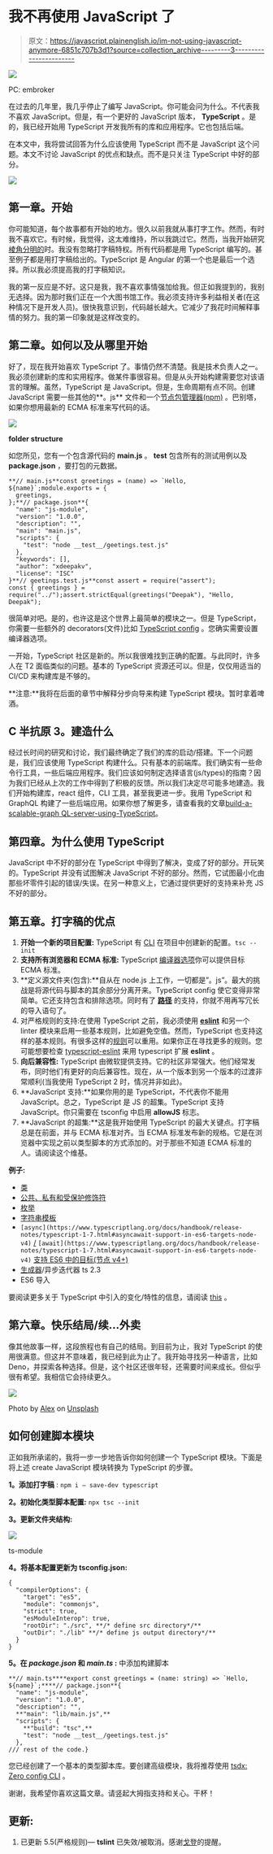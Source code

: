 # 我不再使用 JavaScript 了

> 原文：<https://javascript.plainenglish.io/im-not-using-javascript-anymore-6851c707b3d1?source=collection_archive---------3----------------------->

![](img/d684a41c00a8427f87c79ef723b87d77.png)

PC: embroker

在过去的几年里，我几乎停止了编写 JavaScript。你可能会问为什么。不代表我不喜欢 JavaScript。但是，有一个更好的 JavaScript 版本， **TypeScript** 。是的，我已经开始用 TypeScript 开发我所有的库和应用程序。它也包括后端。

在本文中，我将尝试回答为什么应该使用 TypeScript 而不是 JavaScript 这个问题。本文不讨论 JavaScript 的优点和缺点。而不是只关注 TypeScript 中好的部分。

![](img/ef89afc7465ddc3c1dc8cba8133853eb.png)

## 第一章。开始

你可能知道，每个故事都有开始的地方。很久以前我就从事打字工作。然而，有时我不喜欢它。有时候，我觉得，这太难维持，所以我跳过它。然而，当我开始研究[棱角分明的](https://angular.io/)时。我没有忽略打字稿特权。所有代码都是用 TypeScript 编写的。甚至例子都是用打字稿给出的。TypeScript 是 Angular 的第一个也是最后一个选择。所以我必须提高我的打字稿知识。

我的第一反应是不好。这只是我，我不喜欢事情强加给我。但正如我提到的，我别无选择。因为那时我们正在一个大图书馆工作。我必须支持许多利益相关者(在这种情况下是开发人员)。很快我意识到，代码越长越大。它减少了我花时间解释事情的努力。我的第一印象就是这样改变的。

## 第二章。如何以及从哪里开始

好了，现在我开始喜欢 TypeScript 了。事情仍然不清楚。我是技术负责人之一。我必须创建新的库和实用程序。做某件事很容易。但是从头开始构建需要您对该语言的理解。虽然，TypeScript 是 JavaScript。但是，生命周期有点不同。创建 JavaScript 需要一些其他的**。js** 文件和一个[节点包管理器(npm)](https://www.npmjs.com/) 。巴别塔，如果你想用最新的 ECMA 标准来写代码的话。

![](img/5794623b68349d3fa5151b4e81b4bca2.png)

**folder structure**

如您所见，您有一个包含源代码的 **main.js** 。 **__test__** 包含所有的测试用例以及 **package.json** ，要打包的元数据。

```
**// main.js**const greetings = (name) => `Hello, ${name}`;module.exports = {
  greetings,
};**// package.json**{
  "name": "js-module",
  "version": "1.0.0",
  "description": "",
  "main": "main.js",
  "scripts": {
    "test": "node __test__/geetings.test.js"
  },
  "keywords": [],
  "author": "xdeepakv",
  "license": "ISC"
}**// geetings.test.js**const assert = require("assert");
const { greetings } = require("../");assert.strictEqual(greetings("Deepak"), "Hello, Deepak");
```

很简单对吧。是的，也许这是这个世界上最简单的模块之一。但是 TypeScript，你需要一些额外的 decorators(文件)比如 [TypeScript config](https://www.typescriptlang.org/docs/handbook/tsconfig-json.html) 。您确实需要设置编译器选项。

一开始，TypeScript 社区是新的。所以我很难找到正确的配置。与此同时，许多人在 T2 面临类似的问题。基本的 TypeScript 资源还可以。但是，仅仅用适当的 CI/CD 来构建库是不够的。

**注意:**我将在后面的章节中解释分步向导来构建 TypeScript 模块。暂时拿着啤酒。

## C 半抗原 3。建造什么

经过长时间的研究和讨论，我们最终确定了我们的库的启动/搭建。下一个问题是，我们应该使用 TypeScript 构建什么。只有基本的前端库。我们确实有一些命令行工具，一些后端应用程序。我们应该如何制定选择语言(js/types)的指南？因为我们已经从上次的工作中得到了积极的反馈。所以我们决定尽可能多地建造。我们开始构建库，react 组件，CLI 工具，甚至我更进一步。我用 TypeScript 和 GraphQL 构建了一些后端应用。如果你想了解更多，请查看我的文章[build-a-scalable-graph QL-server-using-TypeScript](https://deepak-v.medium.com/build-a-scalable-graphql-server-using-typescript-and-apollo-server-4c116ed1425e)。

## 第四章。为什么使用 TypeScript

JavaScript 中不好的部分在 TypeScript 中得到了解决，变成了好的部分。开玩笑的。TypeScript 并没有试图解决 JavaScript 不好的部分。然而，它试图最小化由那些坏零件引起的错误/失误。在另一种意义上，它通过提供更好的支持来补充 JS 不好的部分。

## 第五章。打字稿的优点

1.  **开始一个新的项目配置:** TypeScript 有 [CLI](https://www.typescriptlang.org/download) 在项目中创建新的配置。`tsc --init`
2.  **支持所有浏览器和 ECMA 标准:** TypeScript [编译器选项](https://www.typescriptlang.org/tsconfig#compilerOptions)你可以提供目标 ECMA 标准。
3.  **定义源文件夹(包含):**自从在 node.js 上工作，一切都是”。js”。最大的挑战是将源代码与脚本的其余部分分离开来。TypeScript config 使它变得非常简单。它还支持包含和排除选项。同时有了 [**路径**](https://www.typescriptlang.org/tsconfig#paths) 的支持，你就不用再写冗长的导入语句了。
4.  对严格规则的支持:在使用 TypeScript 之前，我必须使用 [**eslint**](https://eslint.org/) 和另一个 linter 模块来启用一些基本规则，比如避免空值。然而，TypeScript 也支持这样的基本规则。有很多这样的[规则](https://www.typescriptlang.org/tsconfig#alwaysStrict)可以重用。如果你正在寻找更多的规则。您可能想要检查 [typescript-eslint](https://github.com/typescript-eslint/typescript-eslint) 来用 typescript 扩展 **eslint** 。
5.  **向后兼容性:** TypeScript 由微软提供支持。它的社区非常强大。他们经常发布，同时他们有更好的向后兼容性。现在，从一个版本到另一个版本的过渡非常顺利(当我使用 TypeScript 2 时，情况并非如此)。
6.  **JavaScript 支持:**如果你用的是 TypeScript，不代表你不能用 JavaScript。总之，TypeScript 是 JS 的超集。TypeScript 支持 JavaScript。你只需要在 tsconfig 中启用 **allowJS** 标志。
7.  **JavaScript 的超集:**这是我开始使用 TypeScript 的最大关键点。打字稿总是在前面，并与 ECMA 标准对齐。当 ECMA 标准发布新的规格。它是在浏览器中实现之前以类型脚本的方式添加的。对于那些不知道 ECMA 标准的人。请阅读这个维基。

**例子:**

*   [类](https://www.typescriptlang.org/docs/handbook/classes.html)
*   [公共、私有和受保护修饰符](https://www.typescriptlang.org/docs/handbook/classes.html#public-private-and-protected-modifiers)
*   [枚举](https://www.typescriptlang.org/docs/handbook/enums.html)
*   [字符串模板](https://www.typescriptlang.org/docs/handbook/basic-types.html#string)
*   `[async](https://www.typescriptlang.org/docs/handbook/release-notes/typescript-1-7.html#asyncawait-support-in-es6-targets-node-v4)` [/](https://www.typescriptlang.org/docs/handbook/release-notes/typescript-1-7.html#asyncawait-support-in-es6-targets-node-v4) `[await](https://www.typescriptlang.org/docs/handbook/release-notes/typescript-1-7.html#asyncawait-support-in-es6-targets-node-v4)` [支持 ES6 中的目标(节点 v4+)](https://www.typescriptlang.org/docs/handbook/release-notes/typescript-1-7.html#asyncawait-support-in-es6-targets-node-v4)
*   [生成器](https://www.typescriptlang.org/docs/handbook/release-notes/typescript-2-3.html#async-iteration)/异步迭代器 ts 2.3
*   ES6 导入

要阅读更多关于 TypeScript 中引入的变化/特性的信息，请阅读 [this](https://github.com/Microsoft/TypeScript/wiki/Breaking-Changes) 。

## 第六章。快乐结局/续…外卖

像其他故事一样，这段旅程也有自己的结局。到目前为止，我对 TypeScript 的使用很满意。但这并不意味着，我已经到此为止了。我开始寻找另一种语言，比如 Deno，并探索各种选择。但是，这个社区还很年轻，还需要时间来成长。但似乎很有希望。我相信它会持续更久。

![](img/3e5b6fb73b1fe4345b1cd44bb651c008.png)

Photo by [Alex](https://unsplash.com/@alx_andru?utm_source=medium&utm_medium=referral) on [Unsplash](https://unsplash.com?utm_source=medium&utm_medium=referral)

## 如何创建脚本模块

正如我所承诺的，我将一步一步地告诉你如何创建一个 TypeScript 模块。下面是将上述 create JavaScript 模块转换为 TypeScript 的步骤。

**1。添加打字稿** : `npm i — save-dev typescript`

**2。初始化类型脚本配置:** `npx tsc --init`

**3。更新文件夹结构:**

![](img/c514b701072f365182afe842c02fb627.png)

ts-module

**4。将基本配置更新为 tsconfig.json:**

```
{
  "compilerOptions": {
    "target": "es5",
    "module": "commonjs",
    "strict": true,
    "esModuleInterop": true,
    "rootDir": "./src", **/* define src directory*/**
    "outDir": "./lib" **/* define js output directory*/**
  }
}
```

**5。在 *package.json* 和 *main.ts* :** 中添加构建脚本

```
**// main.ts****export const greetings = (name: string) => `Hello, ${name}`;****// package.json**{
  "name": "js-module",
  "version": "1.0.0",
  "description": "",
  **"main": "lib/main.js",**
  "scripts": {
    **"build": "tsc",**
    "test": "node __test__/geetings.test.js"
  },
/// rest of the code.}
```

您已经创建了一个基本的类型脚本库。要创建高级模块，我将推荐使用 [tsdx: Zero config CLI](https://github.com/formium/tsdx) 。

谢谢，我希望你喜欢这篇文章。请竖起大拇指支持和关心。干杯！

## 更新:

1.  已更新 5.5(严格规则)— **tslint** 已失效/被取消。感谢[戈登](https://medium.com/u/43cdde8f004?source=post_page-----6851c707b3d1--------------------------------)的提醒。